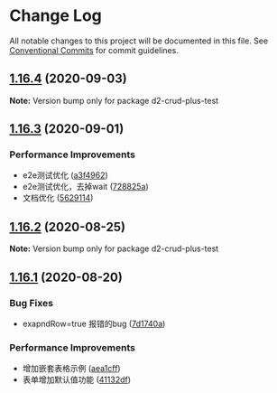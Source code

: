 # Change Log

All notable changes to this project will be documented in this file.
See [Conventional Commits](https://conventionalcommits.org) for commit guidelines.

## [1.16.4](https://github.com/greper/d2-crud-plus/compare/d2-crud-plus-test@1.16.3...d2-crud-plus-test@1.16.4) (2020-09-03)

**Note:** Version bump only for package d2-crud-plus-test





## [1.16.3](https://github.com/greper/d2-crud-plus/compare/d2-crud-plus-test@1.16.2...d2-crud-plus-test@1.16.3) (2020-09-01)


### Performance Improvements

* e2e测试优化 ([a3f4962](https://github.com/greper/d2-crud-plus/commit/a3f49624c2921b058b37ad9f9c49a894f1b44c2b))
* e2e测试优化，去掉wait ([728825a](https://github.com/greper/d2-crud-plus/commit/728825a9759543e079e47ad3760ca9f96295766c))
* 文档优化 ([5629114](https://github.com/greper/d2-crud-plus/commit/562911449d0399d989c7dddfd76f90ad4bc45322))





## [1.16.2](https://github.com/greper/d2-crud-plus/compare/d2-crud-plus-test@1.16.1...d2-crud-plus-test@1.16.2) (2020-08-25)

**Note:** Version bump only for package d2-crud-plus-test





## [1.16.1](https://github.com/greper/d2-crud-plus/compare/d2-crud-plus-test@1.15.6...d2-crud-plus-test@1.16.1) (2020-08-20)


### Bug Fixes

* exapndRow=true 报错的bug ([7d1740a](https://github.com/greper/d2-crud-plus/commit/7d1740a301ef4187eba31e446640fcd25a5307f6))


### Performance Improvements

* 增加嵌套表格示例 ([aea1cff](https://github.com/greper/d2-crud-plus/commit/aea1cffcfd73ba1d7a8729a3b2a9bf095d389543))
* 表单增加默认值功能 ([41132df](https://github.com/greper/d2-crud-plus/commit/41132dfac320d7ecfed50b00eb8e37b7c6aa3c77))
